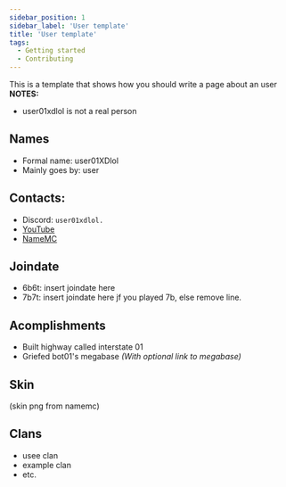 ```yaml
---
sidebar_position: 1
sidebar_label: 'User template'
title: 'User template'
tags:
  - Getting started
  - Contributing
---
```


This is a template that shows how you should write a page about an user
**NOTES:**
* user01xdlol is not a real person

## Names
* Formal name: user01XDlol
* Mainly goes by: user

## Contacts:
* Discord: `user01xdlol.`
* [YouTube](https://www.youtube.com/)
* [NameMC](https://namemc.com/)

## Joindate
* 6b6t: insert joindate here
* 7b7t: insert joindate here jf you played 7b, else remove line.

## Acomplishments
- Built highway called interstate 01
- Griefed bot01's megabase *(With optional link to megabase)*

## Skin
(skin png from namemc)

## Clans
- usee clan
- example clan
- etc.
